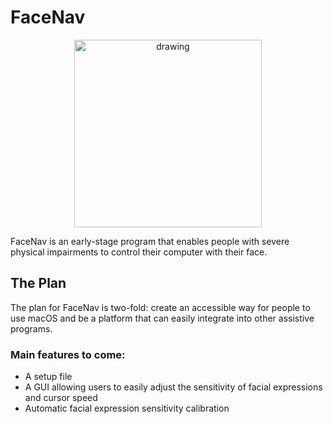 # FaceNav
<p align="center">
  <img src="Resources/demo_image.png" alt="drawing" width="300"/>
</p>
FaceNav is an early-stage program that enables people with severe physical impairments to control their computer with their face.

## The Plan
The plan for FaceNav is two-fold: create an accessible way for people to use macOS and be a platform that can easily integrate into other assistive programs. 

### Main features to come:

- A setup file
- A GUI allowing users to easily adjust the sensitivity of facial expressions and cursor speed
- Automatic facial expression sensitivity calibration
